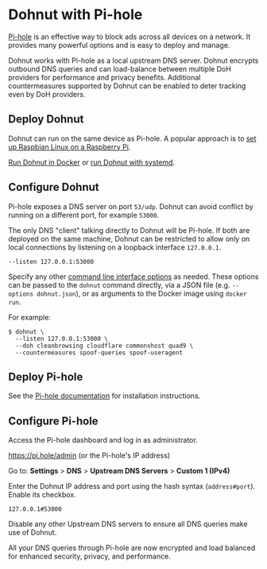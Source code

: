 # Dohnut with Pi-hole

[Pi-hole](https://pi-hole.net) is an effective way to block ads across all devices on a network. It provides many powerful options and is easy to deploy and manage.

Dohnut works with Pi-hole as a local upstream DNS server. Dohnut encrypts outbound DNS queries and can load-balance between multiple DoH providers for performance and privacy benefits. Additional countermeasures supported by Dohnut can be enabled to deter tracking even by DoH providers.

## Deploy Dohnut

Dohnut can run on the same device as Pi-hole. A popular approach is to [set up Raspbian Linux on a Raspberry Pi](../raspbian).

[Run Dohnut in Docker](../docker) or [run Dohnut with systemd](../systemd).

## Configure Dohnut

Pi-hole exposes a DNS server on port `53/udp`. Dohnut can avoid conflict by running on a different port, for example `53000`.

The only DNS "client" talking directly to Dohnut will be Pi-hole. If both are deployed on the same machine, Dohnut can be restricted to allow only on local connections by listening on a loopback interface `127.0.0.1`.

    --listen 127.0.0.1:53000

Specify any other [command line interface options](../cli) as needed. These options can be passed to the `dohnut` command directly, via a JSON file (e.g. `--options dohnut.json`), or as arguments to the Docker image using `docker run`.

For example:

    $ dohnut \
      --listen 127.0.0.1:53000 \
      --doh cleanbrowsing cloudflare commonshost quad9 \
      --countermeasures spoof-queries spoof-useragent

## Deploy Pi-hole

See the [Pi-hole documentation](https://docs.pi-hole.net) for installation instructions.

## Configure Pi-hole

Access the Pi-hole dashboard and log in as administrator.

https://pi.hole/admin (or the Pi-hole's IP address)

Go to: **Settings** > **DNS** > **Upstream DNS Servers** > **Custom 1 (IPv4)**

Enter the Dohnut IP address and port using the hash syntax (`address#port`). Enable its checkbox.

    127.0.0.1#53000

Disable any other Upstream DNS servers to ensure all DNS queries make use of Dohnut.

All your DNS queries through Pi-hole are now encrypted and load balanced for enhanced security, privacy, and performance.
